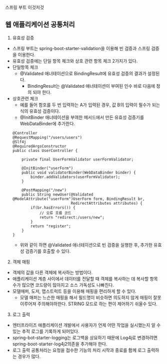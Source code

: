 스프링 부트 이것저것
## 웹 애플리케이션 공통처리
1. 유효성 검증
- 스프링 부트는 spring-boot-starter-validation을 이용해 빈 검증과 스프링 검증을 이용한다. 
- 유효성 검증에는 단일 항목 체크와 상호 관련 항목 체크 2가지가 있다. 
- 단일항목 체크
  - @Validated 애너테이션으로 BindingResult에 유효성 검증의 결과가 설정된다. 
    - BindingResult는 @Validated 애너테이션이 부여된 인수 바로 다음에 정의 되야 한다. 
- 상호관련 체크
  - 예를 들어 함호를 두 번 입력하는 A가 입력된 경우, 값 B의 입력이 필수가 되는 식의 유효성 검증이다. 
  - @InitBinder 애너테이션을 부여한 메서드에서 만든 유효성 검증기를 WebDataBinder에 추가한다. 
  ```
  @Controller
  @RequestMapping("/users/users")
  @Slf4j
  @RequiredArgsConstructor
  public class UserController {
      
      private final UserFormValidator userFormValidator;
     
      @InitBinder("userForm")
      public void validatorBinder(WebDataBinder binder) {
          binder.addValidators(userFormValidator);
      }
      
      @PostMapping("/new")
      public String newUser(@Validated @ModelAttribute("userForm")UserForm form, BindingResult br,
                            RedirectAttributes attributes) {
          if(br.hasErrors()) {
              // 오류 흐름 코드
              return "redirect:/users/new";
          }
          return "register";
      }
  }
  ```
  - 위와 같이 하면 @Validated 애너테이션으로 빈 검증을 실행한 후, 추가한 유효성 검증기를 호출할 수 있다.

2. 객체 매핑
- 객체의 값을 다른 객체에 복사하는 방법이다. 
- 애플리케이션 계층 사이에서 데이터를 전달할 때 객체를 복사하는 데 복사할 항목 수가 많으면 코드량이 많아지고 소스 가독성도 나빠진다. 
- 모델매퍼, 도저, 맵스트럭트 등을 이용해 매핑을 편리하게 할 수 있다.   
  - 모델 매퍼는 느슨한 매핑을 해서 필드명이 비슷하면 의도하지 않게 매핑이 잘못 이루어져 주의해야하한다. STRING 모드로 하는 편이 제어하기 쉬울수 있다.
  
3. 로그 출력
- 엔터프라이즈 애플리케이션 개발에서 사용자가 언제 어떤 작업을 실시했는지 알 수 있는 추적 로그를 기록하게 되어있다. 
- spring-bot-starter-logging는 로그백을 상요하기 때문에 Log4j로 변경하려면 spring-boot-starter-log4j2의존을 추가해야 한다. 
- 로그 출력 공통처리는 요청을 접수한 기능의 처리 시작과 종료를 함께 로그 출력하는 경우가 많다. 
  
  
  